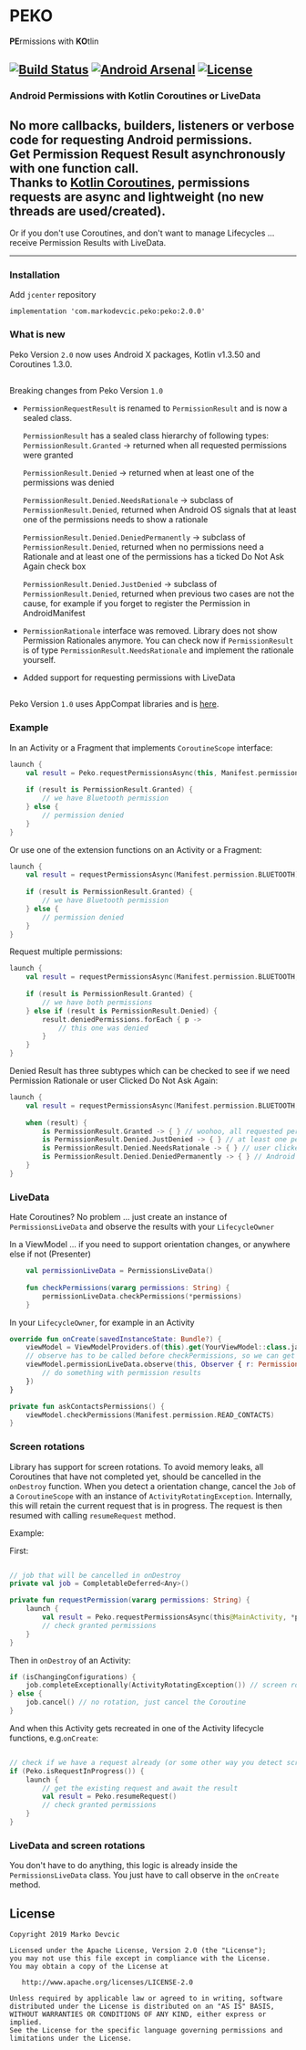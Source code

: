 # PEKO
**PE**rmissions with **KO**tlin

[![Build Status](https://travis-ci.org/deva666/Peko.svg?branch=master)](https://travis-ci.org/deva666/Peko) [![Android Arsenal](https://img.shields.io/badge/Android%20Arsenal-Peko-blue.svg?style=flat)](https://android-arsenal.com/details/1/6861) [![License](https://img.shields.io/badge/License-Apache%202.0-blue.svg)](https://opensource.org/licenses/Apache-2.0)
---
### Android Permissions with Kotlin Coroutines or LiveData
No more callbacks, builders, listeners or verbose code for requesting Android permissions.  
Get Permission Request Result asynchronously with one function call.  
Thanks to [Kotlin Coroutines](https://github.com/Kotlin/kotlinx.coroutines), permissions requests are async and lightweight (no new threads are used/created).
--
Or if you don't use Coroutines, and don't want to manage Lifecycles ... receive Permission Results with LiveData.

***

### Installation

Add `jcenter` repository

```
implementation 'com.markodevcic.peko:peko:2.0.0'
```

### What is new
Peko Version `2.0` now uses Android X packages, Kotlin v1.3.50 and Coroutines 1.3.0.
##
Breaking changes from Peko Version `1.0`

* `PermissionRequestResult` is renamed to `PermissionResult` and is now a sealed class.

    `PermissionResult` has a sealed class hierarchy of following types:
    `PermissionResult.Granted` -> returned when all requested permissions were granted
    
    `PermissionResult.Denied` -> returned when at least one of the permissions was denied
    
    `PermissionResult.Denied.NeedsRationale` -> subclass of `PermissionResult.Denied`, returned 
    when Android OS signals that at least one of the permissions needs to show a rationale
    
    `PermissionResult.Denied.DeniedPermanently` -> subclass of `PermissionResult.Denied`, returned when no 
    permissions need a Rationale and at least one of the permissions has a ticked Do Not Ask Again check box

    `PermissionResult.Denied.JustDenied` -> subclass of `PermissionResult.Denied`, returned when 
    previous two cases are not the cause, for example if you forget to register the Permission in
     AndroidManifest

* `PermissionRationale` interface was removed. Library does not show Permission Rationales anymore.
    You can check now if `PermissionResult` is of type `PermissionResult.NeedsRationale` and implement the rationale yourself.
    
*  Added support for requesting permissions with LiveData


##
Peko Version `1.0` uses AppCompat libraries and is [here](https://github.com/deva666/Peko/tree/release/1.0.1).

### Example 
In an Activity or a Fragment that implements `CoroutineScope` interface:
```kotlin
launch {
    val result = Peko.requestPermissionsAsync(this, Manifest.permission.BLUETOOTH) 
    
    if (result is PermissionResult.Granted) {
        // we have Bluetooth permission
    } else {
        // permission denied
    }
}
```

Or use one of the extension functions on an Activity or a Fragment:
```kotlin
launch {
    val result = requestPermissionsAsync(Manifest.permission.BLUETOOTH) 
    
    if (result is PermissionResult.Granted) {
        // we have Bluetooth permission
    } else {
        // permission denied
    }
}
```

Request multiple permissions:
```kotlin
launch {
    val result = requestPermissionsAsync(Manifest.permission.BLUETOOTH, Manifest.permission.CAMERA) 
    
    if (result is PermissionResult.Granted) {
        // we have both permissions
    } else if (result is PermissionResult.Denied) {
        result.deniedPermissions.forEach { p ->
            // this one was denied
        }
    }
}
```

Denied Result has three subtypes which can be checked to see if we need Permission Rationale or 
user Clicked Do Not Ask Again:
```kotlin
launch {
    val result = requestPermissionsAsync(Manifest.permission.BLUETOOTH, Manifest.permission.CAMERA) 
    
    when (result) {
        is PermissionResult.Granted -> { } // woohoo, all requested permissions granted
        is PermissionResult.Denied.JustDenied -> { } // at least one permission was denied, maybe we forgot to register it in the AndroidManifest?
        is PermissionResult.Denied.NeedsRationale -> { } // user clicked Deny, let's show a rationale
        is PermissionResult.Denied.DeniedPermanently -> { } // Android System won't show Permission dialog anymore, let's tell the user we can't proceed 
    }
}
```

### LiveData
Hate Coroutines? No problem ... just create an instance of `PermissionsLiveData` and observe the results with your `LifecycleOwner`

In a ViewModel ... if you need to support orientation changes, or anywhere else if not (Presenter)
```kotlin
    val permissionLiveData = PermissionsLiveData()
    
    fun checkPermissions(vararg permissions: String) {
        permissionLiveData.checkPermissions(*permissions)
    }
```

In your `LifecycleOwner`, for example in an Activity
```kotlin
override fun onCreate(savedInstanceState: Bundle?) {
    viewModel = ViewModelProviders.of(this).get(YourViewModel::class.java)
    // observe has to be called before checkPermissions, so we can get the LifecycleOwner
    viewModel.permissionLiveData.observe(this, Observer { r: PermissionResult ->
        // do something with permission results
    })
}

private fun askContactsPermissions() {
    viewModel.checkPermissions(Manifest.permission.READ_CONTACTS)
}

```

### Screen rotations
Library has support for screen rotations. 
To avoid memory leaks, all Coroutines that have not completed yet, should be cancelled in the `onDestroy` function.
When you detect a orientation change, cancel the `Job` of a `CoroutineScope` with an instance of `ActivityRotatingException`. Internally, this will retain the current request that is in progress. The request is then resumed with calling `resumeRequest` method.

Example:

First:
```kotlin

// job that will be cancelled in onDestroy
private val job = CompletableDeferred<Any>()

private fun requestPermission(vararg permissions: String) {
    launch { 
        val result = Peko.requestPermissionsAsync(this@MainActivity, *permissions)
        // check granted permissions
    }
}
```

Then in `onDestroy` of an Activity:
```kotlin
if (isChangingConfigurations) {
    job.completeExceptionally(ActivityRotatingException()) // screen rotation, retain the results
} else { 
    job.cancel() // no rotation, just cancel the Coroutine
}
``` 

And when this Activity gets recreated in one of the Activity lifecycle functions, e.g.`onCreate`:
```kotlin

// check if we have a request already (or some other way you detect screen orientation)
if (Peko.isRequestInProgress()) {
    launch {
        // get the existing request and await the result
        val result = Peko.resumeRequest() 
        // check granted permissions
    }
}
```

### LiveData and screen rotations
You don't have to do anything, this logic is already inside the `PermissionsLiveData` class. 
You just have to call observe in the `onCreate` method. 


## License
```text
Copyright 2019 Marko Devcic

Licensed under the Apache License, Version 2.0 (the "License");
you may not use this file except in compliance with the License.
You may obtain a copy of the License at

   http://www.apache.org/licenses/LICENSE-2.0

Unless required by applicable law or agreed to in writing, software
distributed under the License is distributed on an "AS IS" BASIS,
WITHOUT WARRANTIES OR CONDITIONS OF ANY KIND, either express or implied.
See the License for the specific language governing permissions and
limitations under the License.
```
